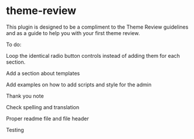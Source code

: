 # theme-review

This plugin is designed to be a compliment to the Theme Review guidelines and as a guide to help you with your first theme review.


To do:

Loop the identical radio button controls instead of adding them for each section.

Add a section about templates

Add examples on how to add scripts and style for the admin

Thank you note

Check spelling and translation

Proper readme file and file header

Testing 





